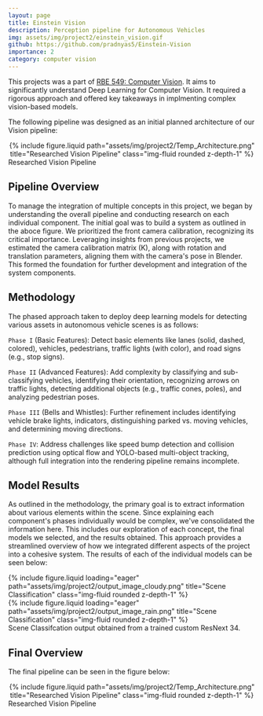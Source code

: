 ```yaml
---
layout: page
title: Einstein Vision
description: Perception pipeline for Autonomous Vehicles
img: assets/img/project2/einstein_vision.gif
github: https://github.com/pradnyas5/Einstein-Vision
importance: 2
category: computer vision
---
```


This projects was a part of [RBE 549: Computer Vision](https://rbe549.github.io/spring2024/proj/p3/). It aims to significantly understand Deep Learning for Computer Vision. 
It required a rigorous approach and offered key takeaways in implmenting complex vision-based models.

The following pipeline was designed as an initial planned architecture of our Vision pipeline:

<div class="row">
    <div class="col-sm mt-3 mt-md-0" align=center>
        {% include figure.liquid path="assets/img/project2/Temp_Architecture.png" title="Researched Vision Pipeline" class="img-fluid rounded z-depth-1" %}
    </div>
</div>
<div class="caption">
   Researched Vision Pipeline
</div>

## Pipeline Overview

To manage the integration of multiple concepts in this project, we began by understanding the overall pipeline and conducting research on each individual component. The initial goal was to build 
a system as outlined in the aboce figure. We prioritized the front camera calibration, recognizing its critical importance. Leveraging insights from previous projects, we estimated the camera calibration matrix (K), 
along with rotation and translation parameters, aligning them with the camera's pose in Blender. This formed the foundation for further development and integration of the system components.

## Methodology

 The phased approach taken to deploy deep learning models for detecting various assets in autonomous vehicle scenes is as follows:

`Phase I` (Basic Features): Detect basic elements like lanes (solid, dashed, colored), vehicles, pedestrians, traffic lights (with color), and road signs (e.g., stop signs).

`Phase II` (Advanced Features): Add complexity by classifying and sub-classifying vehicles, identifying their orientation, recognizing arrows on traffic lights, detecting additional objects (e.g., traffic cones, poles), and analyzing pedestrian poses.

`Phase III` (Bells and Whistles): Further refinement includes identifying vehicle brake lights, indicators, distinguishing parked vs. moving vehicles, and determining moving directions.

`Phase IV`: Address challenges like speed bump detection and collision prediction using optical flow and YOLO-based multi-object tracking, although full integration into the rendering pipeline remains incomplete.


## Model Results

As outlined in the methodology, the primary goal is to extract information about various elements within the scene. Since explaining each component's phases individually would be complex, we've consolidated the information here. 
This includes our exploration of each concept, the final models we selected, and the results obtained. This approach provides a streamlined overview of how we integrated different aspects of the project into a cohesive system. The results of each of the individual models 
can be seen below: 

<div class="row">
    <div class="col-sm mt-3 mt-md-0">
        {% include figure.liquid loading="eager" path="assets/img/project2/output_image_cloudy.png" title="Scene Classification" class="img-fluid rounded z-depth-1" %}
    </div>
    <div class="col-sm mt-3 mt-md-0">
        {% include figure.liquid loading="eager" path="assets/img/project2/output_image_rain.png" title="Scene Classification" class="img-fluid rounded z-depth-1" %}
    </div>
</div>
<div class="caption">
    Scene Classifcation output obtained from a trained custom ResNext 34.
</div>


## Final Overview

The final pipeline can be seen in the figure below:

<div class="row">
    <div class="col-sm mt-3 mt-md-0" align=center>
        {% include figure.liquid path="assets/img/project2/Temp_Architecture.png" title="Researched Vision Pipeline" class="img-fluid rounded z-depth-1" %}
    </div>
</div>
<div class="caption">
   Researched Vision Pipeline
</div>